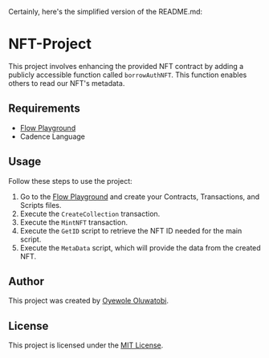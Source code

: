 Certainly, here's the simplified version of the README.md:

# NFT-Project

This project involves enhancing the provided NFT contract by adding a publicly accessible function called `borrowAuthNFT`. This function enables others to read our NFT's metadata.

## Requirements

- [Flow Playground](https://play.flow.com/)
- Cadence Language

## Usage

Follow these steps to use the project:

1. Go to the [Flow Playground](https://play.flow.com/) and create your Contracts, Transactions, and Scripts files.
2. Execute the `CreateCollection` transaction.
3. Execute the `MintNFT` transaction.
4. Execute the `GetID` script to retrieve the NFT ID needed for the main script.
5. Execute the `MetaData` script, which will provide the data from the created NFT.

## Author

This project was created by [Oyewole Oluwatobi](https://github.com/Tobexy45).

## License

This project is licensed under the [MIT License](LICENSE).
